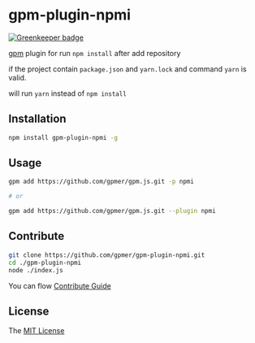 # gpm-plugin-npmi 

[![Greenkeeper badge](https://badges.greenkeeper.io/gpmer/gpm-plugin-npmi.svg)](https://greenkeeper.io/)

[gpm](https://github.com/gpmer/gpm.js) plugin for run ``npm install`` after add repository

if the project contain ``package.json`` and ``yarn.lock`` and command ``yarn`` is valid.

will run ``yarn`` instead of ``npm install``

## Installation
```bash
npm install gpm-plugin-npmi -g
```

## Usage

```bash
gpm add https://github.com/gpmer/gpm.js.git -p npmi

# or

gpm add https://github.com/gpmer/gpm.js.git --plugin npmi
```

## Contribute

```bash
git clone https://github.com/gpmer/gpm-plugin-npmi.git
cd ./gpm-plugin-npmi
node ./index.js
```

You can flow [Contribute Guide](https://github.com/gpmer/gpm-plugin-npmi/blob/master/contributing.md)

## License

The [MIT License](https://github.com/gpmer/gpm-plugin-npmi/blob/master/LICENSE)

